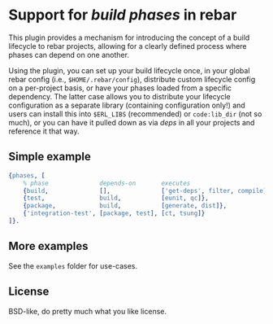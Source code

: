 # Support for *build phases* in rebar

This plugin provides a mechanism for introducing the concept of a build 
lifecycle to rebar projects, allowing for a clearly defined process where
phases can depend on one another.

Using the plugin, you can set up your build lifecycle once, in your global 
rebar config (i.e., `$HOME/.rebar/config`), distribute custom lifecycle config
on a per-project basis, or have your phases loaded from a specific dependency.
The latter case allows you to distribute your lifecycle configuration as a
separate library (containing configuration only!) and users can install this
into `$ERL_LIBS` (recommended) or `code:lib_dir` (not so much), or you can have
it pulled down as via *deps* in all your projects and reference it that way.

## Simple example

```erlang
{phases, [
    % phase              depends-on       executes
    {build,              [],              ['get-deps', filter, compile]},
    {test,               build,           [eunit, qc]},
    {package,            build,           [generate, dist]},
    {'integration-test', [package, test], [ct, tsung]}
]}.
```

## More examples

See the `examples` folder for use-cases.

## License

BSD-like, do pretty much what you like license.
